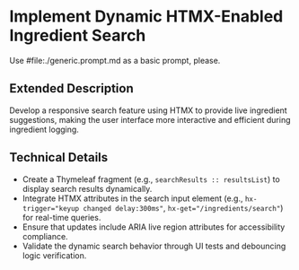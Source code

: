 # Implement Dynamic HTMX-Enabled Ingredient Search

Use #file:./generic.prompt.md as a basic prompt, please.

## Extended Description
Develop a responsive search feature using HTMX to provide live ingredient suggestions, making the user interface more interactive and efficient during ingredient logging.

## Technical Details
- Create a Thymeleaf fragment (e.g., `searchResults :: resultsList`) to display search results dynamically.
- Integrate HTMX attributes in the search input element (e.g., `hx-trigger="keyup changed delay:300ms"`, `hx-get="/ingredients/search"`) for real-time queries.
- Ensure that updates include ARIA live region attributes for accessibility compliance.
- Validate the dynamic search behavior through UI tests and debouncing logic verification.
